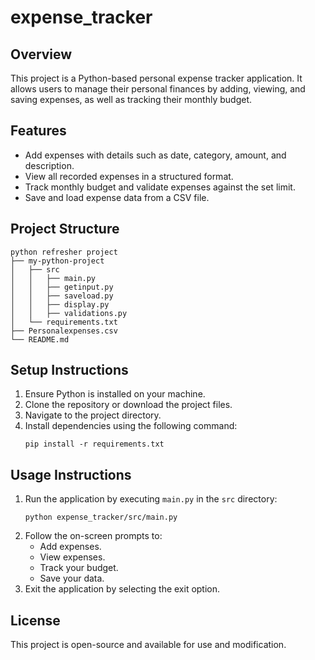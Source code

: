 # expense_tracker
## Overview
This project is a Python-based personal expense tracker application. It allows users to manage their personal finances by adding, viewing, and saving expenses, as well as tracking their monthly budget.

## Features
- Add expenses with details such as date, category, amount, and description.
- View all recorded expenses in a structured format.
- Track monthly budget and validate expenses against the set limit.
- Save and load expense data from a CSV file.

## Project Structure
```
python refresher project
├── my-python-project
│   ├── src
│   │   ├── main.py
│   │   ├── getinput.py
│   │   ├── saveload.py
│   │   ├── display.py
│   │   ├── validations.py
│   └── requirements.txt
├── Personalexpenses.csv
└── README.md
```

## Setup Instructions
1. Ensure Python is installed on your machine.
2. Clone the repository or download the project files.
3. Navigate to the project directory.
4. Install dependencies using the following command:
   ```
   pip install -r requirements.txt
   ```

## Usage Instructions
1. Run the application by executing `main.py` in the `src` directory:
   ```
   python expense_tracker/src/main.py
   ```
2. Follow the on-screen prompts to:
   - Add expenses.
   - View expenses.
   - Track your budget.
   - Save your data.
3. Exit the application by selecting the exit option.

## License
This project is open-source and available for use and modification.
